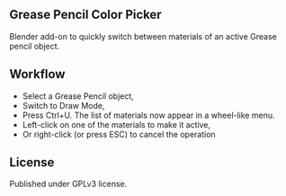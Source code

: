 ## Grease Pencil Color Picker

Blender add-on to quickly switch between materials of an active Grease pencil object.

## Workflow 

* Select a Grease Pencil object,
* Switch to Draw Mode,
* Press Ctrl+U. The list of materials now appear in a wheel-like menu.
* Left-click on one of the materials to make it active,
* Or right-click (or press ESC) to cancel the operation

## License

Published under GPLv3 license.